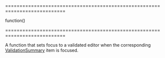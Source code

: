 ===========================================================================
<!--type-->function()<!--/type-->
===========================================================================

<!--shortDescription-->
A function that sets focus to a validated editor when the corresponding [ValidationSummary](/Documentation/ApiReference/UI_Widgets/dxValidationSummary/) item is focused.
<!--/shortDescription-->

<!--fullDescription-->

<!--/fullDescription-->